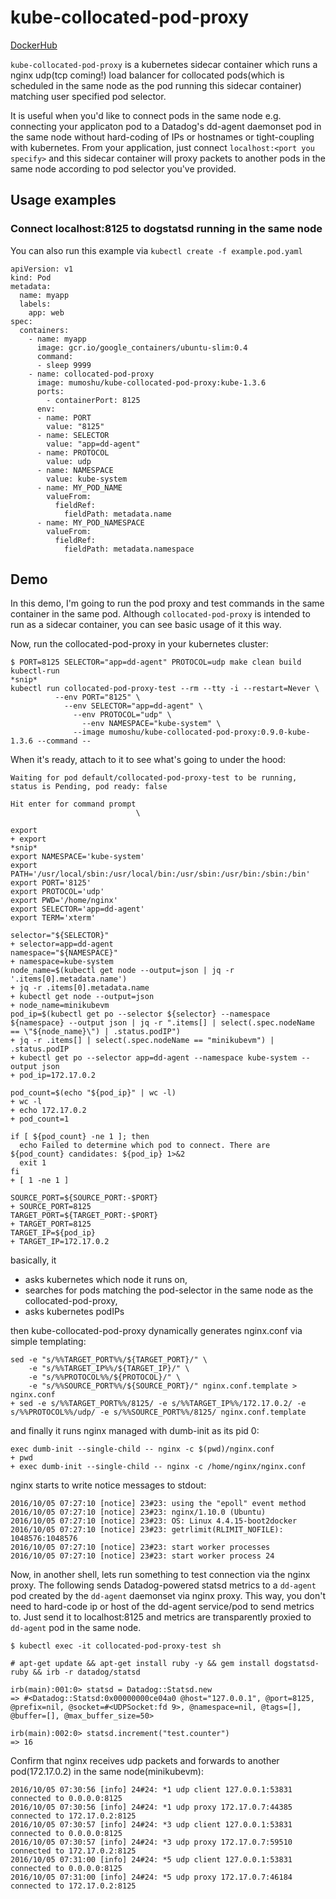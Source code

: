 # kube-collocated-pod-proxy

[DockerHub](https://hub.docker.com/r/mumoshu/kube-collocated-pod-proxy/)

`kube-collocated-pod-proxy` is a kubernetes sidecar container which runs a nginx udp(tcp coming!) load balancer for collocated pods(which is scheduled in the same node as the pod running this sidecar container) matching user specified pod selector.

It is useful when you'd like to connect pods in the same node e.g. connecting your applicaton pod to a Datadog's dd-agent daemonset pod in the same node without hard-coding of IPs or hostnames or tight-coupling with kubernetes. From your application, just connect `localhost:<port you specify>` and this sidecar container will proxy packets to another pods in the same node according to pod selector you've provided.

## Usage examples

### Connect localhost:8125 to dogstatsd running in the same node

You can also run this example via `kubectl create -f example.pod.yaml`

```
apiVersion: v1
kind: Pod
metadata:
  name: myapp
  labels:
    app: web
spec:
  containers:
    - name: myapp
      image: gcr.io/google_containers/ubuntu-slim:0.4
      command:
      - sleep 9999
    - name: collocated-pod-proxy
      image: mumoshu/kube-collocated-pod-proxy:kube-1.3.6
      ports:
        - containerPort: 8125
      env:
      - name: PORT
        value: "8125"
      - name: SELECTOR
        value: "app=dd-agent"
      - name: PROTOCOL
        value: udp
      - name: NAMESPACE
        value: kube-system
      - name: MY_POD_NAME
        valueFrom:
          fieldRef:
            fieldPath: metadata.name
      - name: MY_POD_NAMESPACE
        valueFrom:
          fieldRef:
            fieldPath: metadata.namespace
```

## Demo

In this demo, I'm going to run the pod proxy and test commands in the same container in the same pod. Although `collocated-pod-proxy` is intended to run as a sidecar container, you can see basic usage of it this way.

Now, run the collocated-pod-proxy in your kubernetes cluster:

```
$ PORT=8125 SELECTOR="app=dd-agent" PROTOCOL=udp make clean build kubectl-run
*snip*
kubectl run collocated-pod-proxy-test --rm --tty -i --restart=Never \
       	  --env PORT="8125" \
       	    --env SELECTOR="app=dd-agent" \
       	      --env PROTOCOL="udp" \
       	        --env NAMESPACE="kube-system" \
       		  --image mumoshu/kube-collocated-pod-proxy:0.9.0-kube-1.3.6 --command --
```

When it's ready, attach to it to see what's going to under the hood:

```
Waiting for pod default/collocated-pod-proxy-test to be running, status is Pending, pod ready: false

Hit enter for command prompt
                            \

export
+ export
*snip*
export NAMESPACE='kube-system'
export PATH='/usr/local/sbin:/usr/local/bin:/usr/sbin:/usr/bin:/sbin:/bin'
export PORT='8125'
export PROTOCOL='udp'
export PWD='/home/nginx'
export SELECTOR='app=dd-agent'
export TERM='xterm'

selector="${SELECTOR}"
+ selector=app=dd-agent
namespace="${NAMESPACE}"
+ namespace=kube-system
node_name=$(kubectl get node --output=json | jq -r '.items[0].metadata.name')
+ jq -r .items[0].metadata.name
+ kubectl get node --output=json
+ node_name=minikubevm
pod_ip=$(kubectl get po --selector ${selector} --namespace ${namespace} --output json | jq -r ".items[] | select(.spec.nodeName == \"${node_name}\") | .status.podIP")
+ jq -r .items[] | select(.spec.nodeName == "minikubevm") | .status.podIP
+ kubectl get po --selector app=dd-agent --namespace kube-system --output json
+ pod_ip=172.17.0.2

pod_count=$(echo "${pod_ip}" | wc -l)
+ wc -l
+ echo 172.17.0.2
+ pod_count=1

if [ ${pod_count} -ne 1 ]; then
  echo Failed to determine which pod to connect. There are ${pod_count} candidates: ${pod_ip} 1>&2
  exit 1
fi
+ [ 1 -ne 1 ]

SOURCE_PORT=${SOURCE_PORT:-$PORT}
+ SOURCE_PORT=8125
TARGET_PORT=${TARGET_PORT:-$PORT}
+ TARGET_PORT=8125
TARGET_IP=${pod_ip}
+ TARGET_IP=172.17.0.2
```

basically, it

* asks kubernetes which node it runs on,
* searches for pods matching the pod-selector in the same node as the collocated-pod-proxy,
* asks kubernetes podIPs

then kube-collocated-pod-proxy dynamically generates nginx.conf via simple templating:

```
sed -e "s/%%TARGET_PORT%%/${TARGET_PORT}/" \
    -e "s/%%TARGET_IP%%/${TARGET_IP}/" \
    -e "s/%%PROTOCOL%%/${PROTOCOL}/" \
    -e "s/%%SOURCE_PORT%%/${SOURCE_PORT}/" nginx.conf.template > nginx.conf
+ sed -e s/%%TARGET_PORT%%/8125/ -e s/%%TARGET_IP%%/172.17.0.2/ -e s/%%PROTOCOL%%/udp/ -e s/%%SOURCE_PORT%%/8125/ nginx.conf.template
```

and finally it runs nginx managed with dumb-init as its pid 0:

```
exec dumb-init --single-child -- nginx -c $(pwd)/nginx.conf
+ pwd
+ exec dumb-init --single-child -- nginx -c /home/nginx/nginx.conf
```

nginx starts to write notice messages to stdout:

```
2016/10/05 07:27:10 [notice] 23#23: using the "epoll" event method
2016/10/05 07:27:10 [notice] 23#23: nginx/1.10.0 (Ubuntu)
2016/10/05 07:27:10 [notice] 23#23: OS: Linux 4.4.15-boot2docker
2016/10/05 07:27:10 [notice] 23#23: getrlimit(RLIMIT_NOFILE): 1048576:1048576
2016/10/05 07:27:10 [notice] 23#23: start worker processes
2016/10/05 07:27:10 [notice] 23#23: start worker process 24
```

Now, in another shell, lets run something to test connection via the nginx proxy.
The following sends Datadog-powered statsd metrics to a `dd-agent` pod created by the `dd-agent` daemonset via nginx proxy. This way, you don't need to hard-code ip or host of the dd-agent service/pod to send metrics to. Just send it to localhost:8125 and metrics are transparently proxied to `dd-agent` pod in the same node.

```
$ kubectl exec -it collocated-pod-proxy-test sh

# apt-get update && apt-get install ruby -y && gem install dogstatsd-ruby && irb -r datadog/statsd

irb(main):001:0> statsd = Datadog::Statsd.new
=> #<Datadog::Statsd:0x00000000ce04a0 @host="127.0.0.1", @port=8125, @prefix=nil, @socket=#<UDPSocket:fd 9>, @namespace=nil, @tags=[], @buffer=[], @max_buffer_size=50>

irb(main):002:0> statsd.increment("test.counter")
=> 16
```

Confirm that nginx receives udp packets and forwards to another pod(172.17.0.2) in the same node(minikubevm):

```
2016/10/05 07:30:56 [info] 24#24: *1 udp client 127.0.0.1:53831 connected to 0.0.0.0:8125
2016/10/05 07:30:56 [info] 24#24: *1 udp proxy 172.17.0.7:44385 connected to 172.17.0.2:8125
2016/10/05 07:30:57 [info] 24#24: *3 udp client 127.0.0.1:53831 connected to 0.0.0.0:8125
2016/10/05 07:30:57 [info] 24#24: *3 udp proxy 172.17.0.7:59510 connected to 172.17.0.2:8125
2016/10/05 07:31:00 [info] 24#24: *5 udp client 127.0.0.1:53831 connected to 0.0.0.0:8125
2016/10/05 07:31:00 [info] 24#24: *5 udp proxy 172.17.0.7:46184 connected to 172.17.0.2:8125
```
